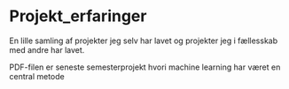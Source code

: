 # Projekt_erfaringer
En lille samling af projekter jeg selv har lavet og projekter jeg i fællesskab med andre har lavet.

PDF-filen er seneste semesterprojekt hvori machine learning har været en central metode
